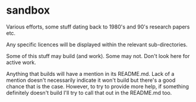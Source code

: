 # sandbox
Various efforts, some stuff dating back to 1980's and 90's research papers etc.

Any specific licences will be displayed within the relevant sub-directories.

Some of this stuff may build (and work). Some may not. Don't look here for active work.

Anything that builds will have a mention in its README.md. Lack of a mention doesn't necessarily indicate it
won't build but there's a good chance that is the case. However, to try to provide more help, if something
definitely doesn't build I'll try to call that out in the README.md too.
